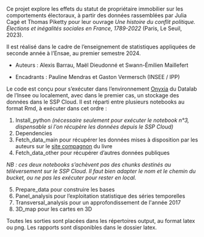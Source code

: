 Ce projet explore les effets du statut de propriétaire immobilier sur les comportements électoraux, à partir des données rassemblées par Julia Cagé et Thomas Piketty pour leur ouvrage *Une histoire du conflit politique. Élections et inégalités sociales en France, 1789-2022* (Paris, Le Seuil, 2023).

Il est réalisé dans le cadre de l’enseignement de statistiques appliquées de seconde année à l’Ensae, au premier semestre 2024.

-   Auteurs : Alexis Barrau, Maël Dieudonné et Swann-Émilien Maillefert

-   Encadrants : Pauline Mendras et Gaston Vermersch (INSEE / IPP)

Le code est conçu pour s’exécuter dans l’environnement [Onyxia](https://datalab.sspcloud.fr/) du Datalab de l’Insee ou localement, avec dans le premier cas, un stockage des données dans le SSP Cloud. Il est réparti entre plusieurs notebooks au format Rmd, à exécuter dans cet ordre :

1.  Install_python *(nécessaire seulement pour exécuter le notebook n°3, dispensable si l'on récupère les données depuis le SSP Cloud)*
2.  Dependencies
3.  Fetch_data_main pour récupérer les données mises à disposition par les auteurs sur le [site compagnon](https://unehistoireduconflitpolitique.fr/) du livre
4.  Fetch_data_other pour récupérer d’autres données publiques

*NB : ces deux notebooks s’achèvent pas des chunks destinés au téléversement sur le SSP Cloud. Il faut bien adapter le nom et le chemin du bucket, ou ne pas les exécuter pour rester en local.*

5.  Prepare_data pour construire les bases
6.  Panel_analysis pour l’exploitation statistique des séries temporelles
7.  Transversal_analysis pour un approfondissement de l'année 2017
8.  3D_map pour les cartes en 3D

Toutes les sorties sont placées dans les répertoires output, au format latex ou png. Les rapports sont disponibles dans le dossier latex.